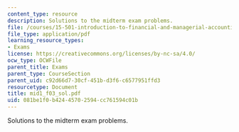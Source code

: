```yaml
---
content_type: resource
description: Solutions to the midterm exam problems.
file: /courses/15-501-introduction-to-financial-and-managerial-accounting-spring-2004/081be1f0b42445702594cc761594c01b_mid1_f03_sol.pdf
file_type: application/pdf
learning_resource_types:
- Exams
license: https://creativecommons.org/licenses/by-nc-sa/4.0/
ocw_type: OCWFile
parent_title: Exams
parent_type: CourseSection
parent_uid: c92d66d7-30cf-451b-d3f6-c6577951ffd3
resourcetype: Document
title: mid1_f03_sol.pdf
uid: 081be1f0-b424-4570-2594-cc761594c01b
---
```

Solutions to the midterm exam problems.